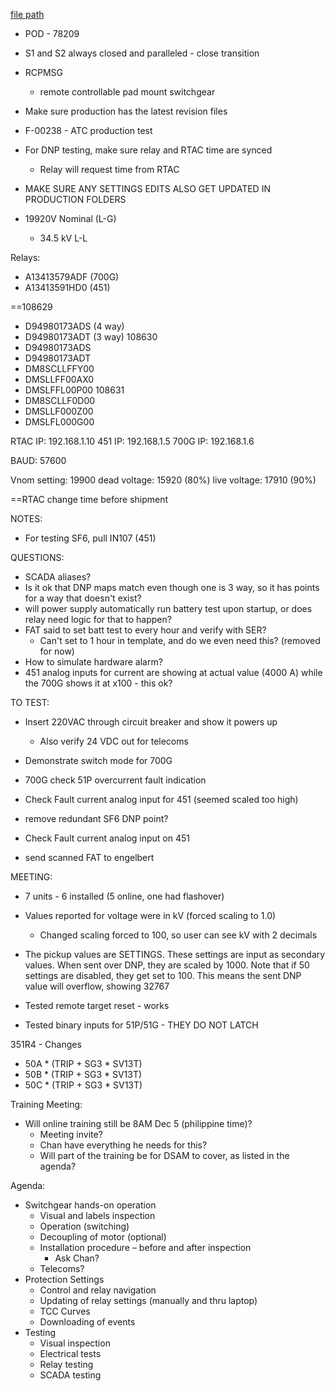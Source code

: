 
[file path](<file:///C:\Users\jnetherton\G&W Electric Co\US-PowerGridAutomation - Documents\_Lazer\_Meralco\108629 - Meralco>)

- POD - 78209
- S1 and S2 always closed and paralleled - close transition
- RCPMSG
	- remote controllable pad mount switchgear
- Make sure production has the latest revision files
- F-00238 - ATC production test

- For DNP testing, make sure relay and RTAC time are synced
	- Relay will request time from RTAC
- MAKE SURE ANY SETTINGS EDITS ALSO GET UPDATED IN PRODUCTION FOLDERS
- 19920V Nominal (L-G)
	- 34.5 kV L-L


Relays:
- A13413579ADF (700G)
- A13413591HD0 (451)

==108629
- D94980173ADS (4 way)
- D94980173ADT (3 way)
108630
- D94980173ADS
- D94980173ADT
- DM8SCLLFFY00
- DMSLLFF00AX0
- DMSLFFL00P00
108631
- DM8SCLLF0D00
- DMSLLF000Z00
- DMSLFL000G00



RTAC IP: 192.168.1.10
451 IP: 192.168.1.5
700G IP: 192.168.1.6

BAUD: 57600

Vnom setting: 19900
dead voltage: 15920 (80%)
live voltage: 17910 (90%)


==RTAC change time before shipment

NOTES:
- For testing SF6, pull IN107 (451)

QUESTIONS:
- SCADA aliases?
- Is it ok that DNP maps match even though one is 3 way, so it has points for a way that doesn't exist?
- will power supply automatically run battery test upon startup, or does relay need logic for that to happen?
- FAT said to set batt test to every hour and verify with SER?
	- Can't set to 1 hour in template, and do we even need this? (removed for now)
- How to simulate hardware alarm?
- 451 analog inputs for current are showing at actual value (4000 A) while the 700G shows it at x100 - this ok?



TO TEST:
- Insert 220VAC through circuit breaker and show it powers up
	- Also verify 24 VDC out for telecoms
- Demonstrate switch mode for 700G
- 700G check 51P overcurrent fault indication
- Check Fault current analog input for 451 (seemed scaled too high)
- remove redundant SF6 DNP point?

- Check Fault current analog input on 451
- send scanned FAT to engelbert


MEETING:
- 7 units - 6 installed (5 online, one had flashover)

- Values reported for voltage were in kV (forced scaling to 1.0)
	- Changed scaling forced to 100, so user can see kV with 2 decimals
- The pickup values are SETTINGS. These settings are input as secondary values. When sent over DNP, they are scaled by 1000. Note that if 50 settings are disabled, they get set to 100. This means the sent DNP value will overflow, showing 32767
- Tested remote target reset - works
- Tested binary inputs for 51P/51G - THEY DO NOT LATCH

351R4 - Changes
- 50A * (TRIP + SG3 * SV13T)
- 50B * (TRIP + SG3 * SV13T)
- 50C * (TRIP + SG3 * SV13T)

Training Meeting:
- Will online training still be 8AM Dec 5 (philippine time)?
	- Meeting invite?
	- Chan have everything he needs for this?
	- Will part of the training be for DSAM to cover, as listed in the agenda?

Agenda:
- Switchgear hands-on operation
	- Visual and labels inspection
	- Operation (switching)
	- Decoupling of motor (optional)
	- Installation procedure – before and after inspection
		- Ask Chan?
	- Telecoms?
- Protection Settings
	- Control and relay navigation
	- Updating of relay settings (manually and thru laptop)
	- TCC Curves
	- Downloading of events
- Testing
	- Visual inspection
	- Electrical tests
	- Relay testing
	- SCADA testing